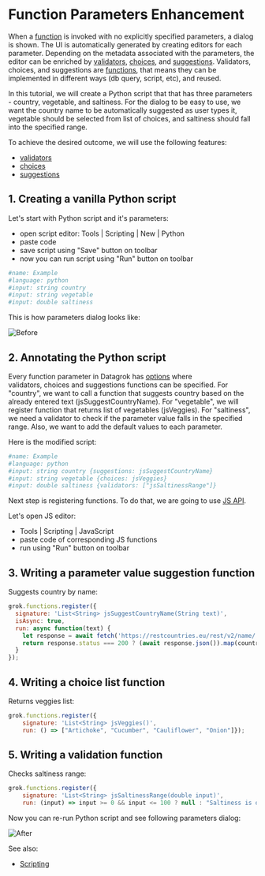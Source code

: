 <!-- TITLE: Function Parameters Enhancement -->
<!-- SUBTITLE: -->

# Function Parameters Enhancement

When a [function](function.md) is invoked with no explicitly specified parameters, a dialog is shown. 
The UI is automatically generated by creating editors for each parameter. Depending on the metadata associated
with the parameters, the editor can be enriched by [validators](../../compute/scripting.md#parameter-validators), 
[choices](../../compute/scripting.md#parameter-choices),
and [suggestions](../../compute/scripting.md#parameter-suggestions). Validators, choices, and suggestions are [functions](function.md),
that means they can be implemented in different ways (db query, script, etc), and reused. 

In this tutorial, we will create a Python script that that has three parameters - country, vegetable, and saltiness.
For the dialog to be easy to use, we want the country name to be automatically suggested as user types it, 
vegetable should be selected from list of choices, and saltiness should fall into the specified range.

To achieve the desired outcome, we will use the following features: 
  * [validators](../../compute/scripting.md#parameter-validators) 
  * [choices](../../compute/scripting.md#parameter-choices)
  * [suggestions](../../compute/scripting.md#parameter-suggestions)

## 1. Creating a vanilla Python script
  
Let's start with Python script and it's parameters:
  * open script editor: Tools | Scripting | New | Python
  * paste code
  * save script using "Save" button on toolbar
  * now you can run script using "Run" button on toolbar

```python
#name: Example
#language: python
#input: string country
#input: string vegetable
#input: double saltiness
```

This is how parameters dialog looks like:

![Before](../../uploads/gifs/tutorials/func-params-enhancement-fig-1.gif "Before") 

## 2. Annotating the Python script

Every function parameter in Datagrok has [options](../../compute/scripting.md#options) where  
validators, choices and suggestions functions can be specified. For "country", we want to call a function 
that suggests country based on the already entered text (jsSuggestCountryName).  For "vegetable", we will register 
function that returns list of vegetables (jsVeggies). For "saltiness", we need a validator to check if
the parameter value falls in the specified range. Also, we want to add the default values to each parameter.

Here is the modified script:

```python
#name: Example
#language: python
#input: string country {suggestions: jsSuggestCountryName}
#input: string vegetable {choices: jsVeggies}
#input: double saltiness {validators: ["jsSaltinessRange"]}
```

Next step is registering functions. To do that, we are going to use [JS API](../../develop/js-api.md).  

Let's open JS editor: 
  * Tools | Scripting | JavaScript
  * paste code of corresponding JS functions
  * run using "Run" button on toolbar 

## 3. Writing a parameter value suggestion function

Suggests country by name: 
```javascript
grok.functions.register({
  signature: 'List<String> jsSuggestCountryName(String text)',
  isAsync: true,
  run: async function(text) {
    let response = await fetch('https://restcountries.eu/rest/v2/name/' + text);
    return response.status === 200 ? (await response.json()).map(country => country['name']) : [];
  }
});
```

## 4. Writing a choice list function

Returns veggies list: 
```javascript
grok.functions.register({
    signature: 'List<String> jsVeggies()',
    run: () => ["Artichoke", "Cucumber", "Cauliflower", "Onion"]});
```

## 5. Writing a validation function

Checks saltiness range:
```javascript
grok.functions.register({
    signature: 'List<String> jsSaltinessRange(double input)',
    run: (input) => input >= 0 && input <= 100 ? null : "Saltiness is out of range"});
```

Now you can re-run Python script and see following parameters dialog:

![After](../../uploads/gifs/tutorials/func-params-enhancement-fig-2.gif "After") 

See also: 
  * [Scripting](../../compute/scripting.md)
